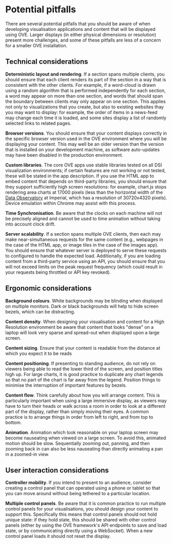 # Potential pitfalls

There are several potential pitfalls that you should be aware of when developing visualisation applications and content that will be displayed using OVE. Larger displays (in either physical dimensions or resolution) present more challenges, and some of these pitfalls are less of a concern for a smaller OVE installation.

## Technical considerations

**Deterministic layout and rendering**. If a section spans multiple clients, you should ensure that each client renders its part of the section in a way that is consistent with the other clients. For example, if a word-cloud is drawn using a random algorithm that is performed independently for each section, a word may appear on more than one section, and words that should span the boundary between clients may only appear on one section. This applies not only to visualizations that you create, but also to existing websites thay you may want to display: for example, the order of items in a news-feed may change each time it is loaded, and some sites display a list of randomly selected links to related pages.

**Browser versions**. You should ensure that your content displays correctly in the specific browser version used in the OVE environment where you will be displaying your content. This may well be an older version than the version that is installed on your development machine, as software auto-updates may have been disabled in the production environment.

**Custom libraries**. The core OVE apps use stable libraries tested on all DSI visualization environments; if certain features are not working or not tested, these will be stated in the app description. If you use the HTML app to embed content that depends on third-party libraries, you should ensure that they support sufficiently high screen resolutions: for example, chart.js stops rendering area charts at 17000 pixels (less than the horizontal width of the [Data Observatory](https://www.imperial.ac.uk/data-science/data-observatory/) at Imperial, which has a resolution of 30720x4320 pixels). Device emulation within Chrome may assist with this process.

**Time Synchronisation**. Be aware that the clocks on each machine will not be precisely aligned and cannot be used to time animation without taking into account clock drift. 

**Server scalability**. If a section spans multiple OVE clients, then each may make near-simultaneous requests for the same content (e.g., webpages in the case of the HTML app, or image tiles in the case of the images app). You should ensure that whatever server is deployed to serve these requests to configured to handle the expected load. Additionally, if you are loading content from a third-party service using an API, you should ensure that you will not exceed limits on the peak request frequency (which could result in your requests being throttled or API key revoked).


## Ergonomic considerations

**Background colours**. White backgrounds may be blinding when displayed on multiple monitors. Dark or black backgrounds will help to hide screen bezels, which can be distracting.

**Content density**. When designing your visualisation and content for a High Resolution environment be aware that content that looks "dense" on a laptop will look very sparse and spread-out when displayed upon a large screen.

**Content sizing**. Ensure that your content is readable from the distance at which you expect it to be reads

**Content positioning**. If presenting to standing audience, do not rely on viewers being able to read the lower third of the screen, and position titles high up. For large charts, it is good practice to duplicate any chart legends so that no part of the chart is far away from the legend. Position things to minimise the interruption of important features by bezels. 

**Content flow**. Think carefully about how you will arrange content. This is particularly important when using a large immersive display, as viewers may have to turn their heads or walk across a room in order to look at a different part of the display, rather than simply moving their eyes. A common practice is to arrange things in order from left to right, and from top to bottom.

**Animation**. Animation which look reasonable on your laptop screen may become nauseating when viewed on a large screen. To avoid this, animated motion should be slow. Sequentially zooming out, panning, and then zooming back in can also be less nauseating than directly animating a pan in a zoomed-in view.


## User interaction considerations

**Controller mobility**. If you intend to present to an audience, consider creating a control panel that can operated using a phone or tablet so that you can move around without being tethered to a particular location.

**Multiple control panels**. Be aware that it is common practice to run multiple control panels for your visualisations, you should design your content to support this. Specifically this means that control panels should not hold unique state: if they hold state, this should be shared with other control panels (either by using the OVE framework's API endpoints to save and load state, or by communicating directly using a WebSocket). When a new control panel loads it should not reset the display.
